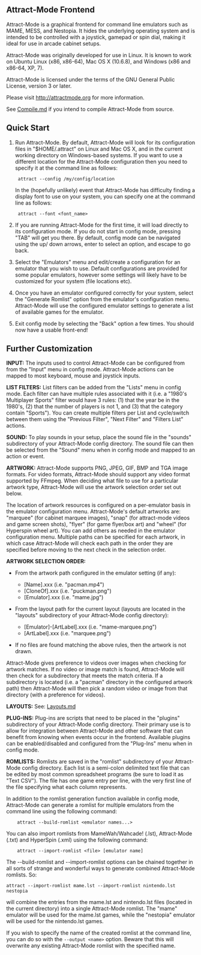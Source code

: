 Attract-Mode Frontend
---------------------

Attract-Mode is a graphical frontend for command line emulators such as 
MAME, MESS, and Nestopia.  It hides the underlying operating system and is 
intended to be controlled with a joystick, gamepad or spin dial, making it 
ideal for use in arcade cabinet setups.

Attract-Mode was originally developed for use in Linux.  It is known to work 
on Ubuntu Linux (x86, x86-64), Mac OS X (10.6.8), and Windows (x86 and
x86-64, XP, 7).

Attract-Mode is licensed under the terms of the GNU General Public License, 
version 3 or later.

Please visit <http://attractmode.org> for more information.

See [Compile.md][] if you intend to compile Attract-Mode from source.

Quick Start
-----------

1. Run Attract-Mode.  By default, Attract-Mode will look for its configuration
files in "$HOME/.attract" on Linux and Mac OS X, and in the current working 
directory on Windows-based systems.  If you want to use a different location
for the Attract-Mode configuration then you need to specify it at the command
line as follows:

		attract --config /my/config/location

	In the (hopefully unlikely) event that Attract-Mode has difficulty
finding a display font to use on your system, you can specify one at the
command line as follows:

		attract --font <font_name>

2. If you are running Attract-Mode for the first time, it will load directly 
to its configuration mode.  If you do not start in config mode, pressing "TAB" 
will get you there.  By default, config mode can be navigated using the up/
down arrows, enter to select an option, and escape to go back.

3. Select the "Emulators" menu and edit/create a configuration for an 
emulator that you wish to use.  Default configurations are provided for some 
popular emulators, however some settings will likely have to be customized 
for your system (file locations etc).

4. Once you have an emulator configured correctly for your system, select 
the "Generate Romlist" option from the emulator's configuration menu.  
Attract-Mode will use the configured emulator settings to generate a list of 
available games for the emulator.

5.  Exit config mode by selecting the "Back" option a few times.  You should
now have a usable front-end!

Further Customization
---------------------

**INPUT:** The inputs used to control Attract-Mode can be configured from
from the "Input" menu in config mode.  Attract-Mode actions can be mapped to 
most keyboard, mouse and joystick inputs.

**LIST FILTERS:** List filters can be added from the "Lists" menu in config
mode.  Each filter can have multiple rules associated with it (i.e. a "1980's
Multiplayer Sports" filter would have 3 rules: (1) that the year be in the 
1980's, (2) that the number of players is not 1, and (3) that the category
contain "Sports").  You can create multiple filters per List and cycle/switch
between them using the "Previous Filter", "Next Filter" and "Filters List"
actions.

**SOUND:** To play sounds in your setup, place the sound file in the "sounds" 
subdirectory of your Attract-Mode config directory.  The sound file can then
be selected from the "Sound" menu when in config mode and mapped to an action
or event.

**ARTWORK:** Attract-Mode supports PNG, JPEG, GIF, BMP and TGA image formats.
For video formats, Attract-Mode should support any video format supported by
FFmpeg.  When deciding what file to use for a particular artwork type,
Attract-Mode will use the artwork selection order set out below.

The location of artwork resources is configured on a per-emulator basis in the
emulator configuration menu.  Attract-Mode's default artworks are: "marquee"
(for cabinet marquee images), "snap" (for attract-mode videos and game screen
shots), "flyer" (for game flyer/box art) and "wheel" (for Hyperspin wheel art).
You can add others as needed in the emulator configuration menu.  Multiple
paths can be specified for each artwork, in which case Attract-Mode will check
each path in the order they are specified before moving to the next check in
the selection order.

**ARTWORK SELECTION ORDER:**

   * From the artwork path configured in the emulator setting (if any):

      - [Name].xxx  (i.e. "pacman.mp4")  
      - [CloneOf].xxx  (i.e. "puckman.png")  
      - [Emulator].xxx (i.e. "mame.jpg")  

   * From the layout path for the current layout (layouts are located in
   the "layouts" subdirectory of your Attract-Mode config directory):

      - [Emulator]-[ArtLabel].xxx  (i.e. "mame-marquee.png")  
      - [ArtLabel].xxx  (i.e. "marquee.png")  

   * If no files are found matching the above rules, then the artwork
   is not drawn.

   Attract-Mode gives preference to videos over images when checking for
   artwork matches.  If no video or image match is found, Attract-Mode will
   then check for a subdirectory that meets the match criteria.  If a
   subdirectory is located (i.e. a "pacman" directory in the configured
   artwork path) then Attract-Mode will then pick a random video or image
   from that directory (with a preference for videos).

**LAYOUTS:** See: [Layouts.md][]

**PLUG-INS:** Plug-ins are scripts that need to be placed in the "plugins"
subdirectory of your Attract-Mode config directory.  Their primary use is to
allow for integration between Attract-Mode and other software that can
benefit from knowing when events occur in the frontend.  Available plugins 
can be enabled/disabled and configured from the "Plug-Ins" menu when in 
config mode.

**ROMLISTS:** Romlists are saved in the "romlist" subdirectory of your 
Attract-Mode config directory.  Each list is a semi-colon delimited text 
file that can be edited by most common spreadsheet programs (be sure to
load it as "Text CSV").  The file has one game entry per line, with the very 
first line of the file specifying what each column represents.

In addition to the romlist generation function available in config mode,
Attract-Mode can generate a romlist for multiple emulators from the command
line using the following command: 

		attract --build-romlist <emulator names...>

You can also import romlists from MameWah/Wahcade! (.lst), Attract-Mode
(.txt) and HyperSpin (.xml) using the following command:

		attract --import-romlist <file> [emulator name]

The --build-romlist and --import-romlist options can be chained together in
all sorts of strange and wonderful ways to generate combined Attract-Mode
romlists. So:

`attract --import-romlist mame.lst --import-romlist nintendo.lst nestopia`

will combine the entries from the mame.lst and nintendo.lst files (located
in the current directory) into a single Attract-Mode romlist.  The "mame"
emulator will be used for the mame.lst games, while the "nestopia" emulator
will be used for the nintendo.lst games.

If you wish to specify the name of the created romlist at the command
line, you can do so with the `--output <name>` option.  Beware that this will
overwrite any existing Attract-Mode romlist with the specified name.

[Compile.md]: Compile.md
[Layouts.md]: Layouts.md
